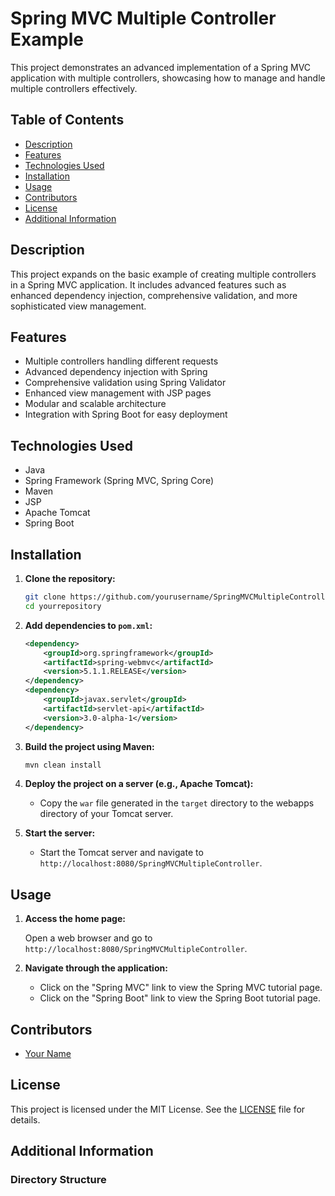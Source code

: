 # Spring MVC Multiple Controller Example

This project demonstrates an advanced implementation of a Spring MVC application with multiple controllers, showcasing how to manage and handle multiple controllers effectively.

## Table of Contents

- [Description](#description)
- [Features](#features)
- [Technologies Used](#technologies-used)
- [Installation](#installation)
- [Usage](#usage)
- [Contributors](#contributors)
- [License](#license)
- [Additional Information](#additional-information)

## Description

This project expands on the basic example of creating multiple controllers in a Spring MVC application. It includes advanced features such as enhanced dependency injection, comprehensive validation, and more sophisticated view management.

## Features

- Multiple controllers handling different requests
- Advanced dependency injection with Spring
- Comprehensive validation using Spring Validator
- Enhanced view management with JSP pages
- Modular and scalable architecture
- Integration with Spring Boot for easy deployment

## Technologies Used

- Java
- Spring Framework (Spring MVC, Spring Core)
- Maven
- JSP
- Apache Tomcat
- Spring Boot

## Installation

1. **Clone the repository:**

    ```bash
    git clone https://github.com/yourusername/SpringMVCMultipleController.git
    cd yourrepository
    ```

2. **Add dependencies to `pom.xml`:**

    ```xml
    <dependency>
        <groupId>org.springframework</groupId>
        <artifactId>spring-webmvc</artifactId>
        <version>5.1.1.RELEASE</version>
    </dependency>
    <dependency>
        <groupId>javax.servlet</groupId>
        <artifactId>servlet-api</artifactId>
        <version>3.0-alpha-1</version>
    </dependency>
    ```

3. **Build the project using Maven:**

    ```bash
    mvn clean install
    ```

4. **Deploy the project on a server (e.g., Apache Tomcat):**

    - Copy the `war` file generated in the `target` directory to the webapps directory of your Tomcat server.

5. **Start the server:**

    - Start the Tomcat server and navigate to `http://localhost:8080/SpringMVCMultipleController`.

## Usage

1. **Access the home page:**

    Open a web browser and go to `http://localhost:8080/SpringMVCMultipleController`.

2. **Navigate through the application:**

    - Click on the "Spring MVC" link to view the Spring MVC tutorial page.
    - Click on the "Spring Boot" link to view the Spring Boot tutorial page.

## Contributors

- [Your Name](https://github.com/NelushGayashan)

## License

This project is licensed under the MIT License. See the [LICENSE](LICENSE) file for details.

## Additional Information

### Directory Structure

